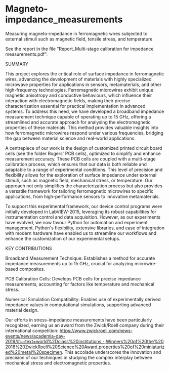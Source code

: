 # Magneto-impedance_measurements
Measuring magneto-impedance in ferromagnetic wires subjected to external stimuli such as magnetic field, tensile stress, and temperature

See the report in the file "Report_Multi-stage calibration for impedance measurements.pdf". 

SUMMARY

This project explores the critical role of surface impedance in ferromagnetic wires, advancing the development of materials with highly specialized microwave properties for applications in sensors, metamaterials, and other high-frequency technologies. Ferromagnetic microwires exhibit unique magnetic anisotropy and conductive behaviours, which influence their interaction with electromagnetic fields, making their precise characterization essential for practical implementation in advanced systems. To address this need, we have developed a broadband impedance measurement technique capable of operating up to 15 GHz, offering a streamlined and accurate approach for analysing the electromagnetic properties of these materials. This method provides valuable insights into how ferromagnetic microwires respond under various frequencies, bridging the gap between material science and real-world applications.

A centrepiece of our work is the design of customized printed circuit board cells (see the folder Rogers' PCB cells), optimized to simplify and enhance measurement accuracy. These PCB cells are coupled with a multi-stage calibration process, which ensures that our data is both reliable and adaptable to a range of experimental conditions. This level of precision and flexibility allows for the exploration of surface impedance under external stimuli, such as magnetic field, mechanical stress, or temperature. Our approach not only simplifies the characterization process but also provides a versatile framework for tailoring ferromagnetic microwires to specific applications, from high-performance sensors to innovative metamaterials.

To support this experimental framework, our device control programs were initially developed in LabVIEW-2015, leveraging its robust capabilities for instrumentation control and data acquisition. However, as our experiments have evolved, we now favour Python for automation and experiment management. Python's flexibility, extensive libraries, and ease of integration with modern hardware have enabled us to streamline our workflows and enhance the customization of our experimental setups.

KEY CONTRIBUTIONS

  Broadband Measurement Technique: Establishes a method for accurate impedance measurements up to 15 GHz, crucial for analyzing microwire-based composites.

  PCB Calibration Cells: Develops PCB cells for precise impedance measurements, accounting for factors like temperature and mechanical stress.

  Numerical Simulation Compatibility: Enables use of experimentally derived impedance values in computational simulations, supporting advanced material design.

Our efforts in stress-impedance measurements have been particularly recognized, earning us an award from the Zwick/Roell company during their international competition: https://www.zwickroell.com/news-events/news/academia-day-2019/#:~:text=world%2Dclass%20institutions.-,Winners%20of%20the%202018%20ZwickRoell%20Science%20Award,properties%20of%20miniaturized%20metal%20specimen. This accolade underscores the innovation and precision of our techniques in studying the complex interplay between mechanical stress and electromagnetic properties.
